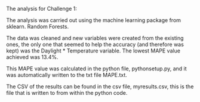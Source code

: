 The analysis for Challenge 1:

The analysis was carried out using the machine learning package from sklearn. Random Forests.

The data was cleaned and new variables were created from the existing ones, the only one that seemed to help the accuracy (and
therefore was kept) was the Daylight * Temperature variable. The lowest MAPE value achieved was 13.4%.

This MAPE value was calculated in the python file, pythonsetup.py, and it was automatically written to the txt file MAPE.txt.

The CSV of the results can be found in the csv file, myresults.csv, this is the file that is written to from within the python
code.

